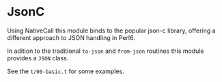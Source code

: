 # JsonC

Using NativeCall this module binds to the popular json-c library, offering a different
approach to JSON handling in Perl6.

In adition to the traditional `to-json` and `from-json` routines this module provides
a `JSON` class.

See the `t/00-basic.t` for some examples.
